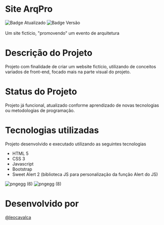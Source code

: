 
# Site ArqPro

![Badge Atualizado](https://img.shields.io/badge/STATUS-ATUALIZADO-blue) ![Badge Versão](https://img.shields.io/badge/VERSION-1.0-BLUE)<br><br>
Um site fictício, "promovendo" um evento de arquitetura


# Descrição do Projeto
<p>Projeto com finalidade de criar um website fictício, utilizando de conceitos variados de front-end, focado mais na parte visual do projeto.</p>


# Status do Projeto
<p>Projeto já funcional, atualizado conforme aprendizado de novas tecnologias ou  metodologias de programação.</p>



# Tecnologias utilizadas
<p>Projeto desenvolvido e executado utilizando as seguintes tecnologias</p>

- HTML 5
- CSS 3
- Javascript
- Bootstrap
- Sweet Alert 2 (biblioteca JS para personalização da função Alert do JS)
 
![pngegg (6)](https://user-images.githubusercontent.com/72889853/211376791-77aebae8-f8b5-43a5-80e0-a832328f7f02.png)
![pngegg (8)](https://user-images.githubusercontent.com/72889853/211377963-8e59fb62-c0f2-469f-a8d6-ef92edb06441.png)


# Desenvolvido por


<a href="https://github.com/leocavalca">@leocavalca</a>


